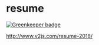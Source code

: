 # resume

[![Greenkeeper badge](https://badges.greenkeeper.io/ulivz/resume-2018.svg)](https://greenkeeper.io/)

http://www.v2js.com/resume-2018/
